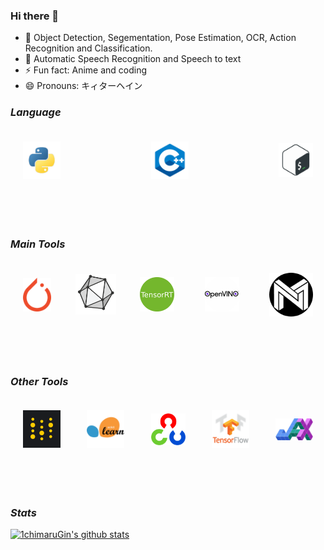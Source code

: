 ### Hi there 👋

<!--
**1chimaruGin/1chimaruGin** is a ✨ _special_ ✨ repository because its `README.md` (this file) appears on your GitHub profile.

Here are some ideas to get you started:
-->

- 🔭 Object Detection, Segementation, Pose Estimation, OCR, Action Recognition and Classification. 
- 🌱 Automatic Speech Recognition and Speech to text
- ⚡ Fun fact: Anime and coding
- 😄 Pronouns: キィターヘイン


### _Language_

<div style="display: flex; flex-wrap: wrap; align-items: center; justify-content: space-between;">
<img width="60px" align="left" style="padding: 20px" src="images/python.png" />
<img width="60px" align="left" style="padding: 20px" src="images/cpp.png" />
<img width="55px" align="left" style="padding: 20px" src="images/bash.png" />
</div>
<br/>
<br/>
<br/>

### _Main Tools_
<div style="display: flex; flex-wrap: wrap; align-items: center; justify-content: space-between;">
<img width="45px" align="left" style="padding: 20px" src="images/pytorch.png" />
<img width="65px" align="left" style="padding: 10px" src="images/onnx.png"/>
<img width="55px" align="left" style="padding: 20px" src="images/bktrt.png" />
<img width="55px" align="left" style="padding: 20px" src="images/openvino.png" />
<img width="70px" align="left" style="padding: 20px" src="images/neural_magic.png" />
<!-- <img width="80px" align="left" style="padding: 20px" src="images/colab.png"/> -->
</div>
<br/>
<br/>
<br/>

### _Other Tools_
<div style="display: flex; flex-wrap: wrap; align-items: center; justify-content: space-between;">
<img width="60px" align="left" style="padding: 20px" src="images/wandb.png" />
<img width="60px" align="left" style="padding: 20px" src="images/sklearn.png" />
<img width="55px" align="left" style="padding: 20px" src="images/opencv.png"/>
<img width="60px" align="left" style="padding: 20px" src="images/tensorflow.png" />
<img width="60px" align="left" style="padding: 20px" src="images/jax.png"/>
</div>
<br/>
<br/>
<br/>

### _Stats_
[![1chimaruGin's github stats](https://github-readme-stats.vercel.app/api?username=1chimaruGin)](https://github.com/1chimaruGin/github-readme-stats)

<!-- ![profile](https://visitor-badge.laobi.icu/badge?page_id=1chimaruGin.1chimaruGin) -->
